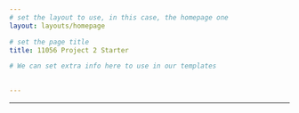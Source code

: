 ```yaml
---
# set the layout to use, in this case, the homepage one
layout: layouts/homepage

# set the page title
title: 11056 Project 2 Starter

# We can set extra info here to use in our templates

   
---
```



---